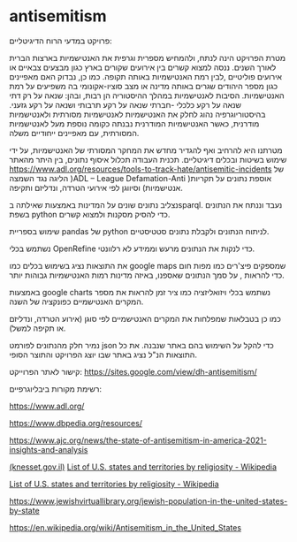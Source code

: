 # antisemitism

פרויקט במדעי הרוח הדיגיטליים:

מטרת הפרויקט הינה לנתח, ולהמחיש מספרית וגרפית את האנטישמיות בארצות הברית לאורך השנים. ננסה למצוא קשרים בין אירועים שקורים בארץ כגון מבצעים צבאיים או אירועים פוליטיים ,לבין רמת האנטישמיות באותה תקופה.
 כמו כן, נבדוק האם מאפיינים כגון מספר היהודים שגרים באותה מדינה או מצב סוציו-אקונומי בה משפיעים על רמת האנטישמיות.
הסיבות לאנטישמיות במהלך ההיסטוריה הן רבות, ובהן: שנאה על רק דתי שנאה על רקע כלכלי -חברתי שנאה על רקע תרבותי ושנאה על רקע גזעני. בהיסטוריוגרפיה נהוג לחלק את האנטישמיות לאנטישמיות מסורתית ולאנטישמיות מודרנית, כאשר האנטישמיות המודרנית נבנתה כקומה נוספת מעל לאנטישמיות המסורתית, עם מאפיינים ייחודיים משלה.

מטרתנו היא להרחיב ואף להגדיר מחדש את המחקר המסורתי של האנטישמיות, על ידי שימוש בשיטות ובכלים דיגיטליים. 
תכנית העבודה תכלול איסוף נתונים, בין היתר מהאתר https://www.adl.org/resources/tools-to-track-hate/antisemitic-incidents
של הליגה נגד השמצה )ADL – League Defamation-Anti )אוספת נתונים על תקריות אנטישמיות) וסיווגן לפי אירועי הטרדה, ונדליזם ותקיפה.

נצליב נתונים שונים על המדינות באמצעות שאילתה בsparql. נעבד וננתח את הנתונים בשפת python כדי להסיק מסקנות ולמצוא קשרים.

שימוש בספריית pandas של python לניתוח הנתונים ולקבלת נתונים סטטיסטיים.

נשתמש בכלי OpenRefine כדי לנקות את הנתונים מרעש וממידע לא רלוונטי.

את התוצאות נציג בשימוש  בכלים כמו  google maps שמספקים פיצ'רים כמו מפות חום כדי להראות , על סמך הנתונים שאספנו, באיזה מדינות רמות האנטישמיות גבוהות יותר. 


באמצעות google charts נשתמש בכלי ויזואליזציה כמו ציר זמן להראות את מספר המקרים האנטישמיים כפונקציה של השנה.

 כמו כן בטבלאות שמפלחות את המקרים האנטישמיים לפי סוגן (אירוע הטרדה, ונדליזם או תקיפה למשל).

נמיר חלק מהנתונים לפורמט json כדי להקל על השימוש בהם באתר שנבנה.
את כל התוצאות הנ"ל נציג באתר שבו יוצג הפרויקט והתוצר הסופי.

קישור לאתר הפרוייקט: https://sites.google.com/view/dh-antisemitism/



רשימת מקורות ביבליוגרפיים:

https://www.adl.org/ 

https://www.dbpedia.org/resources/

https://www.ajc.org/news/the-state-of-antisemitism-in-america-2021-insights-and-analysis

[ (knesset.gov.il)](https://fs.knesset.gov.il/globaldocs/MMM/56ebf47d-e8a9-ec11-8144-00155d0824e7/2_56ebf47d-e8a9-ec11-8144-00155d0824e7_11_19468.pdf)
[
List of U.S. states and territories by religiosity - Wikipedia](https://en.wikipedia.org/wiki/List_of_U.S._states_and_territories_by_religiosity)

[List of U.S. states and territories by religiosity - Wikipedia](https://en.wikipedia.org/wiki/List_of_U.S._states_and_territories_by_religiosity)

https://www.jewishvirtuallibrary.org/jewish-population-in-the-united-states-by-state

https://en.wikipedia.org/wiki/Antisemitism_in_the_United_States












 

